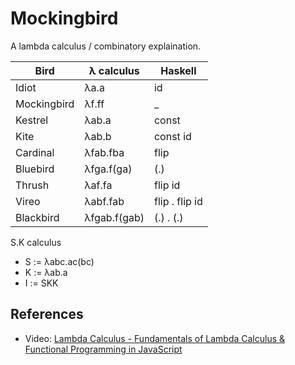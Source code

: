 # Mockingbird

A lambda calculus / combinatory explaination.

| Bird        | λ calculus   | Haskell        |
|-------------|--------------|----------------|
| Idiot       | λa.a         | id             |
| Mockingbird | λf.ff        | _              |
| Kestrel     | λab.a        | const          |
| Kite        | λab.b        | const id       |
| Cardinal    | λfab.fba     | flip           |
| Bluebird    | λfga.f(ga)   | (.)            |
| Thrush      | λaf.fa       | flip id        |
| Vireo       | λabf.fab     | flip . flip id |
| Blackbird   | λfgab.f(gab) | (.) . (.)      |

S.K calculus

- S := λabc.ac(bc)
- K := λab.a
- I := SKK


## References

- Video: [Lambda Calculus - Fundamentals of Lambda Calculus & Functional Programming in JavaScript](https://www.youtube.com/watch?v=3VQ382QG-y4)
